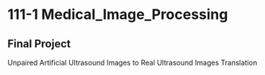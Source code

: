 # 111-1 Medical_Image_Processing
## Final Project  
Unpaired Artificial Ultrasound Images to  Real Ultrasound Images Translation

